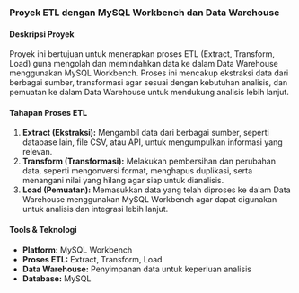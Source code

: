### Proyek ETL dengan MySQL Workbench dan Data Warehouse  

#### Deskripsi Proyek  
Proyek ini bertujuan untuk menerapkan proses ETL (Extract, Transform, Load) guna mengolah dan memindahkan data ke dalam Data Warehouse menggunakan MySQL Workbench. Proses ini mencakup ekstraksi data dari berbagai sumber, transformasi agar sesuai dengan kebutuhan analisis, dan pemuatan ke dalam Data Warehouse untuk mendukung analisis lebih lanjut.  

#### Tahapan Proses ETL  
1. **Extract (Ekstraksi):** Mengambil data dari berbagai sumber, seperti database lain, file CSV, atau API, untuk mengumpulkan informasi yang relevan.  
2. **Transform (Transformasi):** Melakukan pembersihan dan perubahan data, seperti mengonversi format, menghapus duplikasi, serta menangani nilai yang hilang agar siap untuk dianalisis.  
3. **Load (Pemuatan):** Memasukkan data yang telah diproses ke dalam Data Warehouse menggunakan MySQL Workbench agar dapat digunakan untuk analisis dan integrasi lebih lanjut.  

#### Tools & Teknologi  
- **Platform:** MySQL Workbench  
- **Proses ETL:** Extract, Transform, Load  
- **Data Warehouse:** Penyimpanan data untuk keperluan analisis  
- **Database:** MySQL
